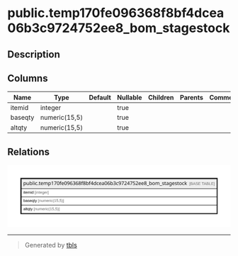 # public.temp170fe096368f8bf4dcea06b3c9724752ee8_bom_stagestock

## Description

## Columns

| Name | Type | Default | Nullable | Children | Parents | Comment |
| ---- | ---- | ------- | -------- | -------- | ------- | ------- |
| itemid | integer |  | true |  |  |  |
| baseqty | numeric(15,5) |  | true |  |  |  |
| altqty | numeric(15,5) |  | true |  |  |  |

## Relations

![er](public.temp170fe096368f8bf4dcea06b3c9724752ee8_bom_stagestock.svg)

---

> Generated by [tbls](https://github.com/k1LoW/tbls)
